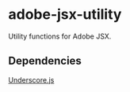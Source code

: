 # adobe-jsx-utility

Utility functions for Adobe JSX.

## Dependencies

[Underscore.js](http://underscorejs.org/)

